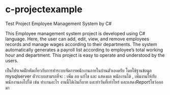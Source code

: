 # c-projectexample
Test Project Employee Management System by C#

This Employee management system project is developed using C# language.  Here, the user can add, edit, view, and remove employees records and manage wages according to their departments. The system automatically generates a payroll list according to employee’s total working hour and department. This project is easy to operate and understood by the users.

เป็นโปรเจคฝึกหัดเกี่ยวกับการทำระบบจัดการพนักงานภายในบ้านตัวเองครับ โดยใช้ฐานข้อมูล mysqlserver
ตัวระบบสามรถที่จะ : 
เพิ่ม ลบ แก้ไข และ แสดงผล พนักงานได้ ,
เพิ่มงานให้กับพนักงานลงไปได้ เช่น ทำงานอะไร งานนี้ได้เงินกี่บาท และทำวันที่เท่าไหร่ และแสดงReportโชว์ออกมา
